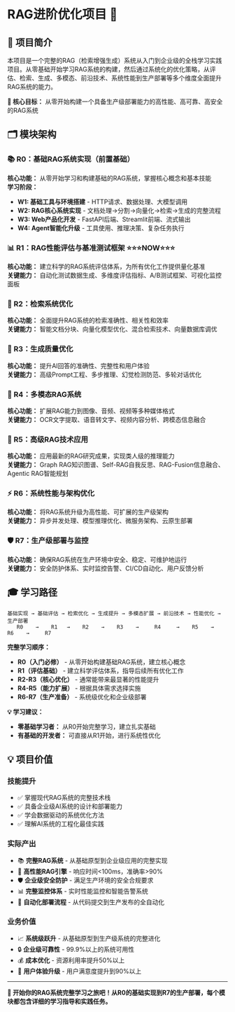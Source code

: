# RAG进阶优化项目 🚀

## 📖 项目简介

本项目是一个完整的RAG（检索增强生成）系统从入门到企业级的全栈学习实践项目。从零基础开始学习RAG系统的构建，然后通过系统化的优化策略，从评估、检索、生成、多模态、前沿技术、系统性能到生产部署等多个维度全面提升RAG系统的能力。

**🎯 核心目标：** 从零开始构建一个具备生产级部署能力的高性能、高可靠、高安全的RAG系统

## 🗂️ 模块架构

### 📚 R0：基础RAG系统实现（前置基础）
**核心功能：** 从零开始学习和构建基础的RAG系统，掌握核心概念和基本技能  
**学习阶段：**
- **W1: 基础工具与环境搭建** - HTTP请求、数据处理、大模型调用
- **W2: RAG核心系统实现** - 文档处理→分割→向量化→检索→生成的完整流程
- **W3: Web产品化开发** - FastAPI后端、Streamlit前端、流式输出
- **W4: Agent智能化升级** - 工具使用、推理决策、复杂任务执行

### 📊 R1：RAG性能评估与基准测试框架       ⭐⭐⭐NOW⭐⭐⭐
**核心功能：** 建立科学的RAG系统评估体系，为所有优化工作提供量化基准  
**关键能力：** 自动化测试数据生成、多维度评估指标、A/B测试框架、可视化监控面板

### 🎯 R2：检索系统优化
**核心功能：** 全面提升RAG系统的检索准确性、相关性和效率  
**关键能力：** 智能文档分块、向量化模型优化、混合检索技术、向量数据库调优

### 🤖 R3：生成质量优化
**核心功能：** 提升AI回答的准确性、完整性和用户体验  
**关键能力：** 高级Prompt工程、多步推理、幻觉检测防范、多轮对话优化

### 🎨 R4：多模态RAG系统
**核心功能：** 扩展RAG能力到图像、音频、视频等多种媒体格式  
**关键能力：** OCR文字提取、语音转文字、视频内容分析、跨模态信息融合

### 🧠 R5：高级RAG技术应用
**核心功能：** 应用最新的RAG研究成果，实现类人级的推理能力  
**关键能力：** Graph RAG知识图谱、Self-RAG自我反思、RAG-Fusion信息融合、Agentic RAG智能规划

### ⚡ R6：系统性能与架构优化
**核心功能：** 将RAG系统升级为高性能、可扩展的生产级架构  
**关键能力：** 异步并发处理、模型推理优化、微服务架构、云原生部署

### 🛡️ R7：生产级部署与监控
**核心功能：** 确保RAG系统在生产环境中安全、稳定、可维护地运行  
**关键能力：** 安全防护体系、实时监控告警、CI/CD自动化、用户反馈分析

## 🎓 学习路径

```
基础实现 → 基础评估 → 检索优化 → 生成提升 → 多模态扩展 → 前沿技术 → 性能优化 → 生产部署
   R0    →    R1   →    R2    →    R3    →     R4     →    R5    →    R6    →     R7
```

**完整学习顺序：**
- **R0（入门必修）** - 从零开始构建基础RAG系统，建立核心概念
- **R1（评估基础）** - 建立科学评估体系，指导后续所有优化工作  
- **R2-R3（核心优化）** - 通常能带来最显著的性能提升
- **R4-R5（能力扩展）** - 根据具体需求选择实施
- **R6-R7（生产准备）** - 系统级优化和企业级部署

**💡 学习建议：**
- **零基础学习者：** 从R0开始完整学习，建立扎实基础
- **有基础的开发者：** 可直接从R1开始，进行系统性优化

## 💡 项目价值

### 技能提升
- ✅ 掌握现代RAG系统的完整技术栈
- ✅ 具备企业级AI系统的设计和部署能力
- ✅ 学会数据驱动的系统优化方法
- ✅ 理解AI系统的工程化最佳实践

### 实际产出
- 📚 **完整RAG系统** - 从基础原型到企业级应用的完整实现
- 🎯 **高性能RAG引擎** - 响应时间<100ms，准确率>90%
- 🛡️ **企业级安全防护** - 满足生产环境的安全合规要求
- 📊 **完整监控体系** - 实时性能监控和智能告警系统
- 🚀 **自动化部署流程** - 从代码提交到生产发布的全自动化

### 业务价值
- 📈 **系统级跃升** - 从基础原型到生产级系统的完整进化
- 🔒 **企业级可靠性** - 99.9%以上的系统可用性
- 💰 **成本优化** - 资源利用率提升50%以上
- 🎪 **用户体验升级** - 用户满意度提升到90%以上

---

**🚀 开始你的RAG系统完整学习之旅吧！从R0的基础实现到R7的生产部署，每个模块都包含详细的学习指导和实践任务。**
